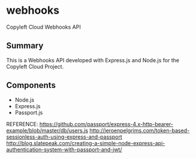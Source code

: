 # webhooks
Copyleft Cloud Webhooks API

## Summary
This is a Webhooks API developed with Express.js and Node.js for the Copyleft Cloud Project.

## Components
- Node.js
- Express.js
- Passport.js



REFERENCE:
https://github.com/passport/express-4.x-http-bearer-example/blob/master/db/users.js
http://jeroenpelgrims.com/token-based-sessionless-auth-using-express-and-passport
http://blog.slatepeak.com/creating-a-simple-node-express-api-authentication-system-with-passport-and-jwt/
